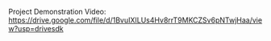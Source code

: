 Project Demonstration Video: https://drive.google.com/file/d/1BvuIXILUs4Hv8rrT9MKCZSv6pNTwjHaa/view?usp=drivesdk
